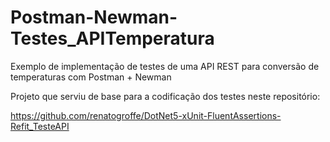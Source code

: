 # Postman-Newman-Testes_APITemperatura
Exemplo de implementação de testes de uma API REST para conversão de temperaturas com Postman + Newman

Projeto que serviu de base para a codificação dos testes neste repositório:

https://github.com/renatogroffe/DotNet5-xUnit-FluentAssertions-Refit_TesteAPI
